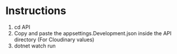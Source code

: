 # Instructions
1. cd API</br>
2. Copy and paste the appsettings.Development.json inside the API directory (For Cloudinary values)</br>
3. dotnet watch run</br>

